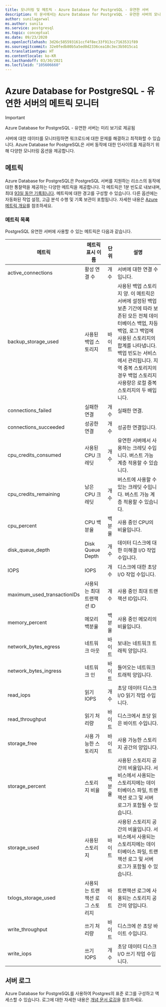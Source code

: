 ```yaml
---
title: 모니터링 및 메트릭 - Azure Database for PostgreSQL - 유연한 서버
description: 이 문서에서는 Azure Database for PostgreSQL - 유연한 서버의 모니터링 및 메트릭 기능을 설명합니다.
author: sunilagarwal
ms.author: sunila
ms.service: postgresql
ms.topic: conceptual
ms.date: 09/23/2020
ms.openlocfilehash: 3d26c585593161ccf4f8ec33f913cc7163531f89
ms.sourcegitcommit: 32e0fedb80b5a5ed0d2336cea18c3ec3b5015ca1
ms.translationtype: HT
ms.contentlocale: ko-KR
ms.lasthandoff: 03/30/2021
ms.locfileid: "105606660"
---
```

# <a name="monitor-metrics-on-azure-database-for-postgresql---flexible-server"></a>Azure Database for PostgreSQL - 유연한 서버의 메트릭 모니터

> [!IMPORTANT]
> Azure Database for PostgreSQL - 유연한 서버는 미리 보기로 제공됨

서버에 대한 데이터를 모니터링하면 워크로드에 대한 문제를 해결하고 최적화할 수 있습니다. Azure Database for PostgreSQL은 서버 동작에 대한 인사이트를 제공하기 위해 다양한 모니터링 옵션을 제공합니다.

## <a name="metrics"></a>메트릭
Azure Database for PostgreSQL은 PostgreSQL 서버를 지원하는 리소스의 동작에 대한 통찰력을 제공하는 다양한 메트릭을 제공합니다. 각 메트릭은 1분 빈도로 내보내며, 최대 [93일 동안 기록됩니다](../../azure-monitor/essentials/data-platform-metrics.md#retention-of-metrics). 메트릭에 대한 경고를 구성할 수 있습니다. 다른 옵션에는 자동화된 작업 설정, 고급 분석 수행 및 기록 보관이 포함됩니다. 자세한 내용은 [Azure 메트릭 개요](../../azure-monitor/essentials/data-platform-metrics.md)를 참조하세요.

### <a name="list-of-metrics"></a>메트릭 목록
PostgreSQL 유연한 서버에 사용할 수 있는 메트릭은 다음과 같습니다.


|메트릭|메트릭 표시 이름|단위|설명|
|---|---|---|---|
| active_connections | 활성 연결 수 | 개수 | 서버에 대한 연결 수입니다. | 
| backup_storage_used | 사용된 백업 스토리지 | 바이트 | 사용된 백업 스토리지 양. 이 메트릭은 서버에 설정된 백업 보존 기간에 따라 보존된 모든 전체 데이터베이스 백업, 차등 백업, 로그 백업에 사용된 스토리지의 합계를 나타냅니다. 백업 빈도는 서비스에서 관리됩니다. 지역 중복 스토리지의 경우 백업 스토리지 사용량은 로컬 중복 스토리지의 두 배입니다. |
| connections_failed | 실패한 연결 | 개수 | 실패한 연결. |
| connections_succeeded | 성공한 연결 | 개수 | 성공한 연결입니다. |
| cpu_credits_consumed | 사용된 CPU 크레딧 | 개수 | 유연한 서버에서 사용하는 크레딧 수입니다. 버스트 가능 계층 적용할 수 있습니다. |
| cpu_credits_remaining | 남은 CPU 크레딧 | 개수 | 버스트에 사용할 수 있는 크레딧 수입니다. 버스트 가능 계층 적용할 수 있습니다. |
| cpu_percent | CPU 백분율 | 백분율 | 사용 중인 CPU의 비율입니다. | 
| disk_queue_depth | Disk Queue Depth | 개수 | 데이터 디스크에 대한 미해결 I/O 작업 수입니다. |
| IOPS | IOPS | 개수 | 디스크에 대한 초당 I/O 작업 수입니다. |
| maximum_used_transactionIDs | 사용되는 최대 트랜잭션 ID | 개수 | 사용 중인 최대 트랜잭션 ID입니다. |
| memory_percent | 메모리 백분율 | 백분율 | 사용 중인 메모리의 비율입니다. |
| network_bytes_egress | 네트워크 아웃 | 바이트 | 보내는 네트워크 트래픽 양입니다. |
| network_bytes_ingress | 네트워크 인 | 바이트 | 들어오는 네트워크 트래픽 양입니다. |
| read_iops | 읽기 IOPS | 개수 | 초당 데이터 디스크 I/O 읽기 작업 수입니다. |
| read_throughput | 읽기 처리량 | 바이트 | 디스크에서 초당 읽은 바이트 수입니다. |
| storage_free | 사용 가능한 스토리지 | 바이트 | 사용 가능한 스토리지 공간의 양입니다. |
| storage_percent | 스토리지 비율 | 백분율 | 사용된 스토리지 공간의 비율입니다. 서비스에서 사용되는 스토리지에는 데이터베이스 파일, 트랜잭션 로그 및 서버 로그가 포함될 수 있습니다.|
| storage_used | 사용된 스토리지 | 바이트 | 사용된 스토리지 공간의 비율입니다. 서비스에서 사용되는 스토리지에는 데이터베이스 파일, 트랜잭션 로그 및 서버 로그가 포함될 수 있습니다. |
| txlogs_storage_used | 사용되는 트랜잭션 로그 스토리지 | 바이트 | 트랜잭션 로그에 사용되는 스토리지 공간의 양입니다. | 
| write_throughput | 쓰기 처리량 | 바이트 | 디스크에 쓴 초당 바이트 수입니다. |
| write_iops | 쓰기 IOPS | 개수 | 초당 데이터 디스크 I/O 쓰기 작업 수입니다. |

## <a name="server-logs"></a>서버 로그
Azure Database for PostgreSQL를 사용하여 Postgres의 표준 로그를 구성하고 액세스할 수 있습니다. 로그에 대한 자세한 내용은 [개념 문서 로깅](concepts-logging.md)을 참조하세요.
